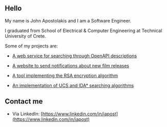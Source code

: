 ## Hello

My name is John Apostolakis and I am a Software Engineer. 

I graduated from School of Electrical & Computer Engineering at Technical University of Crete.

Some of my projects are:

- [A web service for searching through OpenAPI descriptions](https://github.com/iapost/oaql2)

- [A website to send notifications about new film releases](https://github.com/iapost/film-website)

- [A tool implementing the RSA encryption algorithm](https://github.com/iapost/rsa-tool)

- [An implementation of UCS and IDA* searching algorithms](https://github.com/iapost/ucs-ida)



## Contact me
- Via LinkedIn: [https://www.linkedin.com/in/iapost](https://www.linkedin.com/in/iapost)
